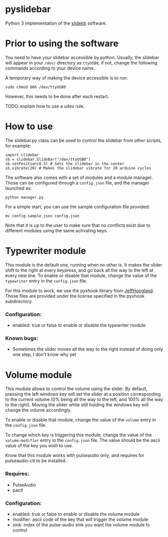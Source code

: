 # pyslidebar

Python 3 implementation of the [slidekb](https://slidekb.com/) software.

# Prior to using the software

You need to have your slidebar accessible by python.
Usually, the slidebar will appear in your `/dev/` directory as `ttyUSB0`, if not, change the following commands according to your device name.

A temporary way of making the device accessible is to run:

    sudo chmod 666 /dev/ttyUSB0

However, this needs to be done after each restart.

TODO: explain how to use a udev rule.

# How to use

The slidebar.py class can be used to control the slidebar from other scripts, for example:

    import slidebar
    sb = slidebar.SlideBar("/dev/ttyUSB0")
    sb.setPosition(0.5) # Sets the slidebar in the center
    sb.vibrate(20) # Makes the slidebar vibrate for 20 arduino cycles

The software also comes with a set of modules and a module manager.
Those can be configured through a `config.json` file, and the manager launched as:

    python manager.py

For a simple start, you can use the sample configuration file provided:

	mv config-sample.json config.json

Note that it is up to the user to make sure that no conflicts exist due to different modules using the same activating keys.

# Typewriter module

This module is the default one, running when no other is.
It makes the slider shift to the right at every keypress, and go back all the way to the left at every new line.
To enable or disable that module, change the value of the `typewriter` entry in the `config.json` file.

For this module to work, we use the pyxhook library from [JeffHoogland](https://github.com/JeffHoogland/pyxhook).
Those files are provided under the license specified in the pyxhook subdirectory.

### Configuration:

 - enabled: true or false to enable or disable the typewriter module

### Known bugs:

 - Sometimes the slider moves all the way to the right instead of doing only one step, I don't know why yet

# Volume module

This module allows to control the volume using the slider.
By default, pressing the left windows key will set the slider at a position corresponding to the current volume (0% being all the way to the left, and 100% all the way to the right).
Moving the slider while still holding the windows key will change the volume accordingly.

To enable or disable that module, change the value of the `volume` entry in the `config.json` file.


To change which key is triggering this module, change the value of the `volume-modifier` entry in the `config.json` file.
The value should be the ascii value of the key you wish to use.

Know that this module works with pulseaudio only, and requires for pulseaudio-ctl to be installed.

### Requires:
 - PulseAudio
 - pactl

### Configuration:

 - enabled: true or false to enable or disable the volume module
 - modifier: ascii code of the key that will trigger the volume module
 - sink: index of the pulse-audio sink you want the volume module to control
